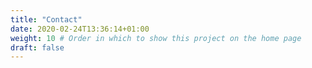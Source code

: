 ```yaml
---
title: "Contact"
date: 2020-02-24T13:36:14+01:00
weight: 10 # Order in which to show this project on the home page
draft: false
---
```



